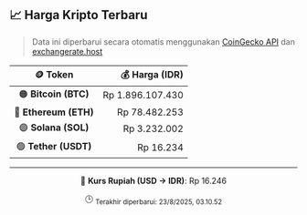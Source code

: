 

<!-- HARGA_KRIPTO -->
## 📈 Harga Kripto Terbaru

> Data ini diperbarui secara otomatis menggunakan [CoinGecko API](https://www.coingecko.com/) dan [exchangerate.host](https://exchangerate.host/)

<div align="center">

| 🪙 Token | 💰 Harga (IDR) |
|:------:|---------------:|
| 🟠 **Bitcoin (BTC)**   | Rp 1.896.107.430 |
| 🔵 **Ethereum (ETH)**  | Rp 78.482.253 |
| 🟣 **Solana (SOL)**    | Rp 3.232.002 |
| 🟢 **Tether (USDT)**   | Rp 16.234 |

---

💱 **Kurs Rupiah (USD → IDR)**: Rp 16.246

🕒 <sub>Terakhir diperbarui: 23/8/2025, 03.10.52</sub>

</div>
<!-- /HARGA_KRIPTO -->
